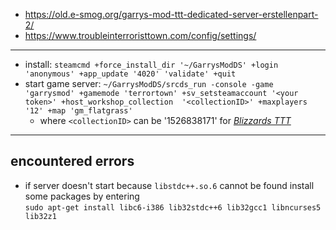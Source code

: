 + https://old.e-smog.org/garrys-mod-ttt-dedicated-server-erstellenpart-2/
+ https://www.troubleinterroristtown.com/config/settings/

---

+ install: `steamcmd +force_install_dir '~/GarrysModDS' +login 'anonymous' +app_update '4020' 'validate' +quit`
+ start game server: `~/GarrysModDS/srcds_run -console -game 'garrysmod' +gamemode 'terrortown' +sv_setsteamaccount '<your token>' +host_workshop_collection 
  '<collectionID>' +maxplayers '12' +map 'gm_flatgrass'`
  + where `<collectionID>` can be '1526838171' for [*Blizzards TTT*](https://steamcommunity.com/sharedfiles/filedetails/?id=1526838171)

---

## encountered errors

+ if server doesn't start because `libstdc++.so.6` cannot be found install some packages by entering  
  `sudo apt-get install libc6-i386 lib32stdc++6 lib32gcc1 libncurses5 lib32z1`
